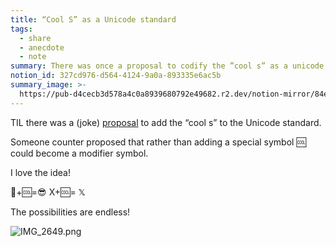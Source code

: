 ```yaml
---
title: “Cool S” as a Unicode standard
tags:
  - share
  - anecdote
  - note
summary: There was once a proposal to codify the ”cool s” as a unicode character
notion_id: 327cd976-d564-4124-9a0a-893335e6ac5b
summary_image: >-
  https://pub-d4cecb3d578a4c0a8939680792e49682.r2.dev/notion-mirror/84ebb48c-616a-4f51-ae9a-991a4e0a7e9b/da7fd8fa-25c9-409b-b632-117aa72b5b46/IMG_2649.png
---
```

TIL there was a (joke) [proposal](https://github.com/Crissov/unicode-proposals/issues/408) to add the “cool s” to the Unicode standard.

Someone counter proposed that rather than adding a special symbol 🆒 could become a modifier symbol.

I love the idea!

🙂+🆒=😎
X+🆒= 𝕏

The possibilities are endless!

![IMG\_2649.png](https://pub-d4cecb3d578a4c0a8939680792e49682.r2.dev/notion-mirror/84ebb48c-616a-4f51-ae9a-991a4e0a7e9b/da7fd8fa-25c9-409b-b632-117aa72b5b46/IMG_2649.png)
